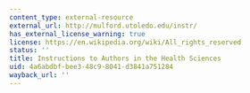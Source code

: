 ```yaml
---
content_type: external-resource
external_url: http://mulford.utoledo.edu/instr/
has_external_license_warning: true
license: https://en.wikipedia.org/wiki/All_rights_reserved
status: ''
title: Instructions to Authors in the Health Sciences
uid: 4a6abdbf-bee3-48c9-8041-d3841a751284
wayback_url: ''
---
```

